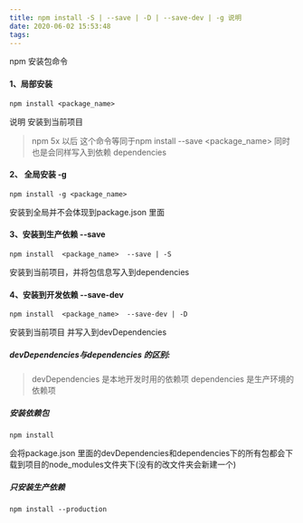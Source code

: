 ```yaml
---
title: npm install -S | --save | -D | --save-dev | -g 说明
date: 2020-06-02 15:53:48
tags:
---
```

npm 安装包命令
#### 1、局部安装
```
npm install <package_name>
```
说明 安装到当前项目
>npm 5x 以后 这个命令等同于npm install --save <package_name> 同时也是会同样写入到依赖 dependencies

#### 2、 全局安装 -g
<!-- more -->
```
npm install -g <package_name>
```
安装到全局并不会体现到package.json 里面

#### 3、安装到生产依赖 --save
```
npm install  <package_name>  --save | -S
```
安装到当前项目，并将包信息写入到dependencies

#### 4、安装到开发依赖 --save-dev
```
npm install  <package_name>  --save-dev | -D
```
安装到当前项目 并写入到devDependencies

##### devDependencies与dependencies 的区别:

>devDependencies 是本地开发时用的依赖项
>dependencies 是生产环境的依赖项

##### 安装依赖包
```
npm install
```
会将package.json 里面的devDependencies和dependencies下的所有包都会下载到项目的node_modules文件夹下(没有的改文件夹会新建一个)
##### 只安装生产依赖
```
npm install --production
```

